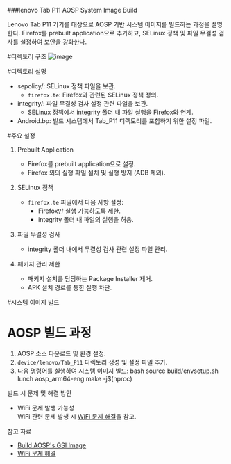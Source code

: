 ###lenovo Tab P11 AOSP System Image Build

Lenovo Tab P11 기기를 대상으로 AOSP 기반 시스템 이미지를 빌드하는 과정을 설명한다. 
Firefox를 prebuilt application으로 추가하고, SELinux 정책 및 파일 무결성 검사를 설정하여 보안을 강화한다.

#디렉토리 구조
![image](https://github.com/user-attachments/assets/6b2e2755-a850-4e6d-b174-0df17b4fcf00)



#디렉토리 설명
- sepolicy/: SELinux 정책 파일을 보관.
  - `firefox.te`: Firefox와 관련된 SELinux 정책 정의.
- integrity/: 파일 무결성 검사 설정 관련 파일을 보관.
  - SELinux 정책에서 integrity 폴더 내 파일 실행을 Firefox와 연계.
- Android.bp: 빌드 시스템에서 Tab_P11 디렉토리를 포함하기 위한 설정 파일.



#주요 설정
1. Prebuilt Application
   - Firefox를 prebuilt application으로 설정.
   - Firefox 외의 실행 파일 설치 및 실행 방지 (ADB 제외).

2. SELinux 정책
   - `firefox.te` 파일에서 다음 사항 설정:
     - Firefox만 실행 가능하도록 제한.
     - integrity 폴더 내 파일의 실행을 허용.

3. 파일 무결성 검사
   - integrity 폴더 내에서 무결성 검사 관련 설정 파일 관리.

4. 패키지 관리 제한
   - 패키지 설치를 담당하는 Package Installer 제거.
   - APK 설치 경로를 통한 실행 차단.



#시스템 이미지 빌드
# AOSP 빌드 과정
1. AOSP 소스 다운로드 및 환경 설정.
2. `device/lenovo/Tab_P11` 디렉토리 생성 및 설정 파일 추가.
3. 다음 명령어를 실행하여 시스템 이미지 빌드:
   bash
   source build/envsetup.sh
   lunch aosp_arm64-eng
   make -j$(nproc)
   

 빌드 시 문제 및 해결 방안
- WiFi 문제 발생 가능성  
  WiFi 관련 문제 발생 시 [WiFi 문제 해결](https://www.notion.so/hwseclab/wifi-cae1f4956a444c1caa6dd1eb58f0f25b?pvs=4)을 참고.



 참고 자료
- [Build AOSP's GSI Image](https://www.notion.so/hwseclab/Build-System-Image-9a1add6c3dd440b1aeabe5c2ec521624?pvs=4)
- [WiFi 문제 해결](https://www.notion.so/hwseclab/wifi-cae1f4956a444c1caa6dd1eb58f0f25b?pvs=4)
